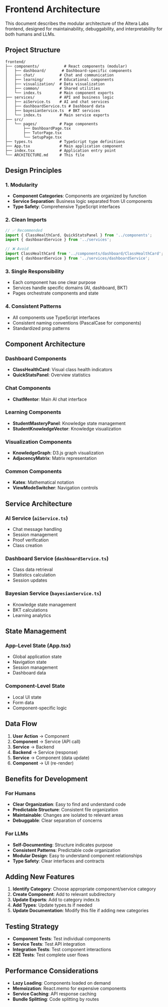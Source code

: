 # Frontend Architecture

This document describes the modular architecture of the Altera Labs frontend, designed for maintainability, debuggability, and interpretability for both humans and LLMs.

## Project Structure

```
frontend/
├── components/           # React components (modular)
│   ├── dashboard/       # Dashboard-specific components
│   ├── chat/           # Chat and communication
│   ├── learning/       # Educational components
│   ├── visualization/  # Data visualization
│   ├── common/         # Shared utilities
│   └── index.ts        # Main component exports
├── services/           # API and business logic
│   ├── aiService.ts    # AI and chat services
│   ├── dashboardService.ts # Dashboard data
│   ├── bayesianService.ts  # BKT services
│   └── index.ts        # Main service exports
├── src/
│   └── pages/          # Page components
│       ├── DashboardPage.tsx
│       ├── TutorPage.tsx
│       └── SetupPage.tsx
├── types.ts            # TypeScript type definitions
├── App.tsx             # Main application component
├── index.tsx           # Application entry point
└── ARCHITECTURE.md     # This file
```

## Design Principles

### 1. Modularity
- **Component Categories**: Components are organized by function
- **Service Separation**: Business logic separated from UI components
- **Type Safety**: Comprehensive TypeScript interfaces

### 2. Clean Imports
```typescript
// ✅ Recommended
import { ClassHealthCard, QuickStatsPanel } from '../components';
import { dashboardService } from '../services';

// ❌ Avoid
import ClassHealthCard from '../components/dashboard/ClassHealthCard';
import { dashboardService } from '../services/dashboardService';
```

### 3. Single Responsibility
- Each component has one clear purpose
- Services handle specific domains (AI, dashboard, BKT)
- Pages orchestrate components and state

### 4. Consistent Patterns
- All components use TypeScript interfaces
- Consistent naming conventions (PascalCase for components)
- Standardized prop patterns

## Component Architecture

### Dashboard Components
- **ClassHealthCard**: Visual class health indicators
- **QuickStatsPanel**: Overview statistics

### Chat Components  
- **ChatMentor**: Main AI chat interface

### Learning Components
- **StudentMasteryPanel**: Knowledge state management
- **StudentKnowledgeVector**: Knowledge visualization

### Visualization Components
- **KnowledgeGraph**: D3.js graph visualization
- **AdjacencyMatrix**: Matrix representation

### Common Components
- **Katex**: Mathematical notation
- **ViewModeSwitcher**: Navigation controls

## Service Architecture

### AI Service (`aiService.ts`)
- Chat message handling
- Session management
- Proof verification
- Class creation

### Dashboard Service (`dashboardService.ts`)
- Class data retrieval
- Statistics calculation
- Session updates

### Bayesian Service (`bayesianService.ts`)
- Knowledge state management
- BKT calculations
- Learning analytics

## State Management

### App-Level State (App.tsx)
- Global application state
- Navigation state
- Session management
- Dashboard data

### Component-Level State
- Local UI state
- Form data
- Component-specific logic

## Data Flow

1. **User Action** → Component
2. **Component** → Service (API call)
3. **Service** → Backend
4. **Backend** → Service (response)
5. **Service** → Component (data update)
6. **Component** → UI (re-render)

## Benefits for Development

### For Humans
- **Clear Organization**: Easy to find and understand code
- **Predictable Structure**: Consistent file organization
- **Maintainable**: Changes are isolated to relevant areas
- **Debuggable**: Clear separation of concerns

### For LLMs
- **Self-Documenting**: Structure indicates purpose
- **Consistent Patterns**: Predictable code organization
- **Modular Design**: Easy to understand component relationships
- **Type Safety**: Clear interfaces and contracts

## Adding New Features

1. **Identify Category**: Choose appropriate component/service category
2. **Create Component**: Add to relevant subdirectory
3. **Update Exports**: Add to category index.ts
4. **Add Types**: Update types.ts if needed
5. **Update Documentation**: Modify this file if adding new categories

## Testing Strategy

- **Component Tests**: Test individual components
- **Service Tests**: Test API integration
- **Integration Tests**: Test component interactions
- **E2E Tests**: Test complete user flows

## Performance Considerations

- **Lazy Loading**: Components loaded on demand
- **Memoization**: React.memo for expensive components
- **Service Caching**: API response caching
- **Bundle Splitting**: Code splitting by routes 